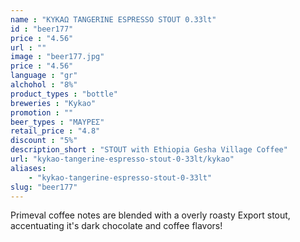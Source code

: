 ```yaml
---
name : "ΚΥΚΑΩ TANGERINE ESPRESSO STOUT 0.33lt"
id : "beer177"
price : "4.56"
url : ""
image : "beer177.jpg"
price : "4.56"
language : "gr"
alchohol : "8%"
product_types : "bottle"
breweries : "Kykao"
promotion : ""
beer_types : "ΜΑΥΡΕΣ"
retail_price : "4.8"
discount : "5%"
description_short : "STOUT with Ethiopia Gesha Village Coffee"
url: "kykao-tangerine-espresso-stout-0-33lt/kykao"
aliases: 
    - "kykao-tangerine-espresso-stout-0-33lt"
slug: "beer177"
---
```


Primeval coffee notes are blended with a overly roasty Export stout, accentuating it&#39;s dark chocolate and coffee flavors!
